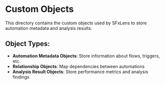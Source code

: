 # Custom Objects

This directory contains the custom objects used by SFxLens to store automation metadata and analysis results.

## Object Types:
- **Automation Metadata Objects**: Store information about flows, triggers, etc.
- **Relationship Objects**: Map dependencies between automations
- **Analysis Result Objects**: Store performance metrics and analysis findings
